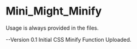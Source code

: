 # Mini_Might_Minify

Usage is always provided in the files.

--Version 0.1
Initial CSS Minify Function Uploaded.
